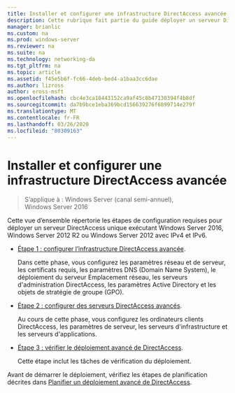 ```yaml
---
title: Installer et configurer une infrastructure DirectAccess avancée
description: Cette rubrique fait partie du guide déployer un serveur DirectAccess unique avec des paramètres avancés pour Windows Server 2016
manager: brianlic
ms.custom: na
ms.prod: windows-server
ms.reviewer: na
ms.suite: na
ms.technology: networking-da
ms.tgt_pltfrm: na
ms.topic: article
ms.assetid: f45e5b6f-fc66-4deb-bed4-a1baa3cc6dae
ms.author: lizross
author: eross-msft
ms.openlocfilehash: cbc4e3ca18443152ca9af45c8b47130394f4b8df
ms.sourcegitcommit: da7b9bce1eba369bcd156639276f6899714e279f
ms.translationtype: MT
ms.contentlocale: fr-FR
ms.lasthandoff: 03/26/2020
ms.locfileid: "80309163"
---
```

# <a name="install-and-configure-advanced-directaccess"></a>Installer et configurer une infrastructure DirectAccess avancée

>S’applique à : Windows Server (canal semi-annuel), Windows Server 2016

Cette vue d’ensemble répertorie les étapes de configuration requises pour déployer un serveur DirectAccess unique exécutant Windows Server 2016, Windows Server 2012 R2 ou Windows Server 2012 avec IPv4 et IPv6.  
  
-   [Étape 1 : configurer l’infrastructure DirectAccess avancée](da-adv-configure-s1-infrastructure.md).  
  
    Dans cette phase, vous configurez les paramètres réseau et de serveur, les certificats requis, les paramètres DNS (Domain Name System), le déploiement du serveur Emplacement réseau, les serveurs d'administration DirectAccess, les paramètres Active Directory et les objets de stratégie de groupe (GPO).  
  
-   [Étape 2 : configurer des serveurs DirectAccess avancés](da-adv-configure-s2-servers.md).  
  
    Au cours de cette phase, vous configurez les ordinateurs clients DirectAccess, les paramètres de serveur, les serveurs d'infrastructure et les serveurs d'applications.  
  
-   [Étape 3 : vérifier le déploiement avancé de DirectAccess](da-adv-configure-s3-verify.md).  
  
    Cette étape inclut les tâches de vérification du déploiement.  
  
Avant de démarrer le déploiement, vérifiez les étapes de planification décrites dans [Planifier un déploiement avancé de DirectAccess](Plan-an-Advanced-DirectAccess-Deployment.md).  
  



